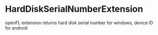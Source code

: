 HardDiskSerialNumberExtension
=============================

openFL extension returns hard disk serial number for windows, device ID for android
